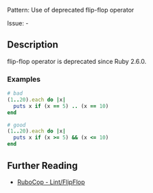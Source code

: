 Pattern: Use of deprecated flip-flop operator

Issue: -

## Description

flip-flop operator is deprecated since Ruby 2.6.0.

### Examples

```ruby
# bad
(1..20).each do |x|
  puts x if (x == 5) .. (x == 10)
end

# good
(1..20).each do |x|
  puts x if (x >= 5) && (x <= 10)
end
```

## Further Reading

* [RuboCop - Lint/FlipFlop](https://rubocop.readthedocs.io/en/latest/cops_lint/#lintflipflop)